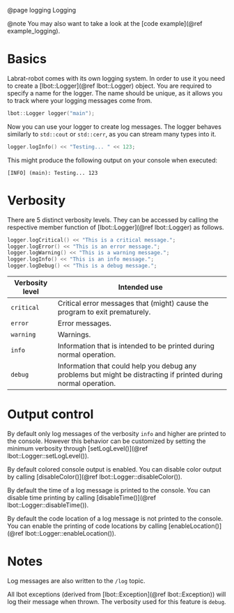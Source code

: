 @page logging Logging

@note
You may also want to take a look at the [code example](@ref example_logging).

# Basics
Labrat-robot comes with its own logging system. In order to use it you need to create a [lbot::Logger](@ref lbot::Logger) object. You are required to specify a name for the logger. The name should be unique, as it allows you to track where your logging messages come from.
```cpp
lbot::Logger logger("main");
```

Now you can use your logger to create log messages. The logger behaves similarly to `std::cout` or `std::cerr`, as you can stream many types into it.
```cpp
logger.logInfo() << "Testing... " << 123;
```
This might produce the following output on your console when executed:
```
[INFO] (main): Testing... 123
```

# Verbosity
There are 5 distinct verbosity levels. They can be accessed by calling the respective member function of [lbot::Logger](@ref lbot::Logger) as follows.
```cpp
logger.logCritical() << "This is a critical message.";
logger.logError() << "This is an error message.";
logger.logWarning() << "This is a warning message.";
logger.logInfo() << "This is an info message.";
logger.logDebug() << "This is a debug message.";
```

| Verbosity level | Intended use |
| ---             | ---          |
| `critical`      | Critical error messages that (might) cause the program to exit prematurely. |
| `error`         | Error messages. |
| `warning`       | Warnings. |
| `info`          | Information that is intended to be printed during normal operation. |
| `debug`         | Information that could help you debug any problems but might be distracting if printed during normal operation. |

# Output control
By default only log messages of the verbosity `info` and higher are printed to the console. However this behavior can be customized by setting the minimum verbosity through [setLogLevel()](@ref lbot::Logger::setLogLevel()).

By default colored console output is enabled. You can disable color output by calling [disableColor()](@ref lbot::Logger::disableColor()).

By default the time of a log message is printed to the console. You can disable time printing by calling [disableTime()](@ref lbot::Logger::disableTime()).

By default the code location of a log message is not printed to the console. You can enable the printing of code locations by calling [enableLocation()](@ref lbot::Logger::enableLocation()).

# Notes
Log messages are also written to the `/log` topic.

All lbot exceptions (derived from [lbot::Exception](@ref lbot::Exception)) will log their message when thrown. The verbosity used for this feature is `debug`.
